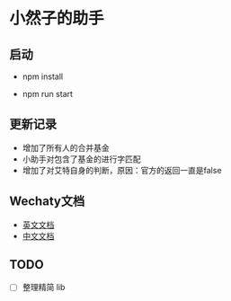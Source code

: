 # 小然子的助手

## 启动
- npm install

- npm run start

## 更新记录

- 增加了所有人的合并基金
- 小助手对包含了基金的进行字匹配
- 增加了对艾特自身的判断，原因：官方的返回一直是false


## Wechaty文档

- [英文文档](https://wechaty.gitbook.io/wechaty/)
- [中文文档](https://wechaty.gitbook.io/wechaty/v/zh/)

## TODO

- [ ] 整理精简 lib